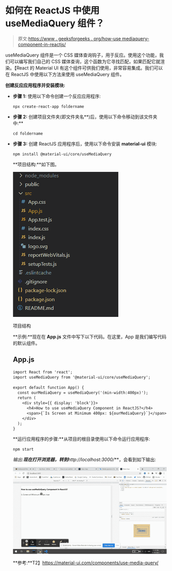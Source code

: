 # 如何在 ReactJS 中使用 useMediaQuery 组件？

> 原文:[https://www . geeksforgeeks . org/how-use mediaquery-component-in-reactjs/](https://www.geeksforgeeks.org/how-to-use-usemediaquery-component-in-reactjs/)

useMediaQuery 组件是一个 CSS 媒体查询钩子，用于反应。使用这个功能，我们可以编写我们自己的 CSS 媒体查询，这个函数为它寻找匹配，如果匹配它就渲染。【React 的 Material UI 有这个组件可供我们使用，非常容易集成。我们可以在 ReactJS 中使用以下方法来使用 useMediaQuery 组件。

**创建反应应用程序并安装模块:**

*   **步骤 1:** 使用以下命令创建一个反应应用程序:

    ```
    npx create-react-app foldername
    ```

*   **步骤 2:** 创建项目文件夹(即文件夹名**)后，使用以下命令移动到该文件夹中:**

    ```
    cd foldername
    ```

*   **步骤 3:** 创建 ReactJS 应用程序后，使用以下命令安装 **material-ui** 模块:

    ```
    npm install @material-ui/core/useMediaQuery
    ```

    **项目结构:**如下图。

    ![](img/f04ae0d8b722a9fff0bd9bd138b29c23.png)

    项目结构

    **示例:**现在在 **App.js** 文件中写下以下代码。在这里，App 是我们编写代码的默认组件。

    ## App.js

    ```
    import React from 'react';
    import useMediaQuery from '@material-ui/core/useMediaQuery';

    export default function App() {
      const ourMediaQuery = useMediaQuery('(min-width:400px)');
      return (
        <div style={{ display: 'block'}}>
          <h4>How to use useMediaQuery Component in ReactJS?</h4>
          <span>{`Is Screen at Minimum 400px: ${ourMediaQuery}`}</span>
        </div>
      );
    }
    ```

    **运行应用程序的步骤:**从项目的根目录使用以下命令运行应用程序:

    ```
    npm start
    ```

    **输出:**现在打开浏览器，转到***http://localhost:3000/***，会看到如下输出:

    ![](img/7a64825d4b3a5cb6add08bcdab67b90e.png)

    **参考:**T2】https://material-ui.com/components/use-media-query/